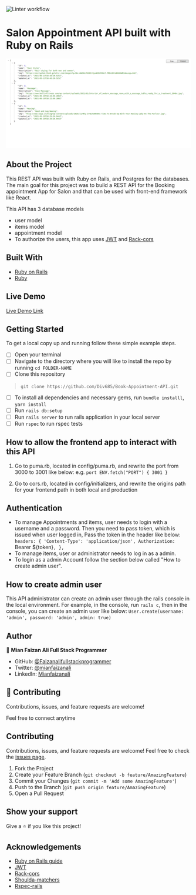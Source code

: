 ![Linter workflow](https://github.com/Div685/Book-Appointment-API/actions/workflows/linters.yml/badge.svg)

# Salon Appointment API built with Ruby on Rails

![Screenshot](/screencapture.png)

## About the Project

This REST API was built with Ruby on Rails, and Postgres for the databases. The main goal for this project was to build a REST API for the Booking appointment App for Salon and that can be used with front-end framework like React. 

This API has 3 database models
- user model
- items model
- appointment model
- To authorize the users, this app uses [JWT](https://jwt.io/) and [Rack-cors](https://github.com/cyu/rack-cors)


## Built With

* [Ruby on Rails](https://rubyonrails.org/)
* [Ruby](https://www.ruby-lang.org/en/)

## Live Demo

[Live Demo Link](https://salon-appointment-api.herokuapp.com/api/v1/items)


## Getting Started

To get a local copy up and running follow these simple example steps.
- [ ] Open your terminal
- [ ]  Navigate to the directory where you will like to install the repo by running `cd FOLDER-NAME` 
- [ ] Clone this repository
 > `git clone https://github.com/Div685/Book-Appointment-API.git`
- [ ] To install all dependencies and necessary gems, run `bundle installl`, `yarn install`
- [ ] Run `rails db:setup`
- [ ] Run `rails server` to run rails application in your local server
- [ ] Run `rspec` to run rspec tests

## How to allow the frontend app to interact with this API
1. Go to puma.rb, located in config/puma.rb, and rewrite the port from 3000 to 3001 like below:
e.g. `port ENV.fetch("PORT") { 3001 }`

2. Go to cors.rb, located in config/initializers, and rewrite the origins path for your frontend path in both local and production


## Authentication

- To manage Appointments and items, user needs to login with a username and a password. Then you need to pass token, which is issued when user logged in, Pass the token in the header like below:
`headers: {
  'Content-Type': 'application/json',
  Authorization: `Bearer ${token}`,
},`
- To manage items, user or administrator needs to log in as a admin.
- To login as a admin Account follow the section below called "How to create admin user".


## How to create admin user

This API administrator can create an admin user through the rails console in the local environment. For example, in the console, run `rails c`, then in the console, you can create an admin user like below:
`User.create(username: 'admin', password: 'admin', admin: true)`


## Author

👤 **Mian Faizan Ali Full Stack Programmer**

- GitHub: [@Faizanalifullstackprogrammer](https://github.com/Faizanalifullstackprogrammer)
- Twitter: [@mianfaizanali](https://twitter.com/mianfaizanali)
- LinkedIn: [Mianfaizanali](https://pk.linkedin.com/in/mianfaizanali)


## 🤝 Contributing

Contributions, issues, and feature requests are welcome!

Feel free to connect anytime



## Contributing

Contributions, issues, and feature requests are welcome!
Feel free to check the [issues page](../../issues).

1. Fork the Project
2. Create your Feature Branch (`git checkout -b feature/AmazingFeature`)
3. Commit your Changes (`git commit -m 'Add some AmazingFeature'`)
4. Push to the Branch (`git push origin feature/AmazingFeature`)
5. Open a Pull Request


## Show your support

Give a ⭐️ if you like this project!

## Acknowledgements
* [Ruby on Rails guide](https://guides.rubyonrails.org/api_documentation_guidelines.html)
* [JWT](https://jwt.io/)
* [Rack-cors](https://github.com/cyu/rack-cors)
* [Shoulda-matchers](https://github.com/thoughtbot/shoulda-matchers)
* [Rspec-rails](https://github.com/rspec/rspec-rails)
